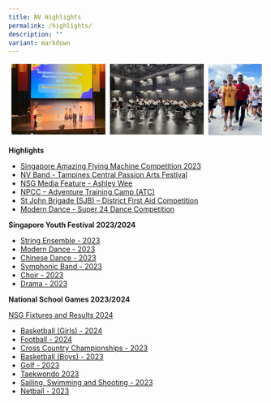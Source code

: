 ```yaml
---
title: NV Highlights
permalink: /highlights/
description: ""
variant: markdown
---
```

![](/images/highlightscollage.JPG)

**Highlights**
* [Singapore Amazing Flying Machine Competition 2023](safmc2023)
* [NV Band - Tampines Central Passion Arts Festival](tcpaf)
* [NSG Media Feature - Ashley Wee](nsgmediafeature)
* [NPCC – Adventure Training Camp (ATC)  ](npccatc)
* [St John Brigade (SJB) – District First Aid Competition ](sjbfirstaid2023)
* [Modern Dance - Super 24 Dance Competition](super24dancecomp)

 **Singapore Youth Festival 2023/2024** 
 
* [String Ensemble - 2023](syf2023strings)
* [Modern Dance - 2023](moderndancesyf2023)
* [Chinese Dance - 2023](chinesedancesyf2023)
* [Symphonic Band - 2023](syf2023symphonicband)
* [Choir - 2023](syf2023choir)
* [Drama - 2023](syf2023drama)

**National School Games 2023/2024** 

[NSG Fixtures and Results 2024](https://www.northvistasec.moe.edu.sg/announcement/news/nationalschoolgames2023/) 

* [Basketball (Girls) - 2024](nsgbasketballgirls)
* [Football - 2024](nsgfootball)
* [Cross Country Championships - 2023](crosscountry)
* [Basketball (Boys) - 2023](nsgbasketballboys)
* [Golf - 2023](nsggolf2023)
* [Taekwondo 2023](nsg2023taekwondo)
* [Sailing, Swimming and Shooting - 2023](nsgsailingswimmingshooting)
* [Netball - 2023](nsg2023netball)